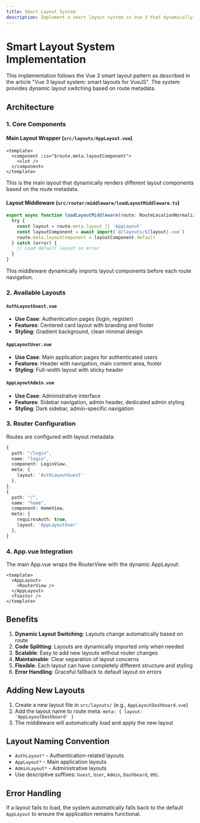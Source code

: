 ```yaml
---
title: Smart Layout System
description: Implement a smart layout system in Vue 3 that dynamically switches layouts based on route metadata
---
```

# Smart Layout System Implementation

This implementation follows the Vue 3 smart layout pattern as described in the article "Vue 3 layout system: smart layouts for VueJS". The system provides dynamic layout switching based on route metadata.

## Architecture

### 1. Core Components

#### Main Layout Wrapper (`src/layouts/AppLayout.vue`)
```vue
<template>
  <component :is="$route.meta.layoutComponent">
    <slot />
  </component>
</template>
```

This is the main layout that dynamically renders different layout components based on the route metadata.

#### Layout Middleware (`src/router/middleware/loadLayoutMiddleware.ts`)
```typescript
export async function loadLayoutMiddleware(route: RouteLocationNormalized) {
  try {
    const layout = route.meta.layout || 'AppLayout'
    const layoutComponent = await import(`@/layouts/${layout}.vue`)
    route.meta.layoutComponent = layoutComponent.default
  } catch (error) {
    // Load default layout on error
  }
}
```

This middleware dynamically imports layout components before each route navigation.

### 2. Available Layouts

#### `AuthLayoutGuest.vue`
- **Use Case**: Authentication pages (login, register)
- **Features**: Centered card layout with branding and footer
- **Styling**: Gradient background, clean minimal design

#### `AppLayoutUser.vue`
- **Use Case**: Main application pages for authenticated users
- **Features**: Header with navigation, main content area, footer
- **Styling**: Full-width layout with sticky header

#### `AppLayoutAdmin.vue`
- **Use Case**: Administrative interface
- **Features**: Sidebar navigation, admin header, dedicated admin styling
- **Styling**: Dark sidebar, admin-specific navigation

### 3. Router Configuration

Routes are configured with layout metadata:

```typescript
{
  path: "/login",
  name: "login",
  component: LoginView,
  meta: {
    layout: 'AuthLayoutGuest'
  },
},
{
  path: "/",
  name: "home",
  component: HomeView,
  meta: {
    requiresAuth: true,
    layout: 'AppLayoutUser'
  },
}
```

### 4. App.vue Integration

The main App.vue wraps the RouterView with the dynamic AppLayout:

```vue
<template>
  <AppLayout>
    <RouterView />
  </AppLayout>
  <Toaster />
</template>
```

## Benefits

1. **Dynamic Layout Switching**: Layouts change automatically based on route
2. **Code Splitting**: Layouts are dynamically imported only when needed
3. **Scalable**: Easy to add new layouts without router changes
4. **Maintainable**: Clear separation of layout concerns
5. **Flexible**: Each layout can have completely different structure and styling
6. **Error Handling**: Graceful fallback to default layout on errors

## Adding New Layouts

1. Create a new layout file in `src/layouts/` (e.g., `AppLayoutDashboard.vue`)
2. Add the layout name to route meta: `meta: { layout: 'AppLayoutDashboard' }`
3. The middleware will automatically load and apply the new layout

## Layout Naming Convention

- `AuthLayout*` - Authentication-related layouts
- `AppLayout*` - Main application layouts
- `AdminLayout*` - Administrative layouts
- Use descriptive suffixes: `Guest`, `User`, `Admin`, `Dashboard`, etc.

## Error Handling

If a layout fails to load, the system automatically falls back to the default `AppLayout` to ensure the application remains functional.
